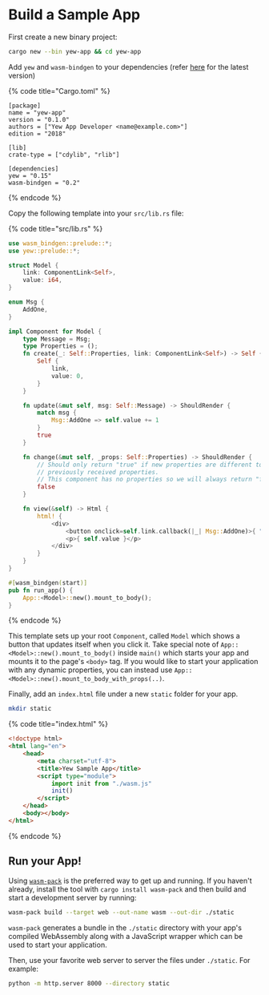 # Build a Sample App

First create a new binary project:

```bash
cargo new --bin yew-app && cd yew-app
```

Add `yew` and `wasm-bindgen` to your dependencies \(refer [here](https://docs.rs/yew) for the latest version\)

{% code title="Cargo.toml" %}
```text
[package]
name = "yew-app"
version = "0.1.0"
authors = ["Yew App Developer <name@example.com>"]
edition = "2018"

[lib]
crate-type = ["cdylib", "rlib"]

[dependencies]
yew = "0.15"
wasm-bindgen = "0.2"
```
{% endcode %}

Copy the following template into your `src/lib.rs` file:

{% code title="src/lib.rs" %}
```rust
use wasm_bindgen::prelude::*;
use yew::prelude::*;

struct Model {
    link: ComponentLink<Self>,
    value: i64,
}

enum Msg {
    AddOne,
}

impl Component for Model {
    type Message = Msg;
    type Properties = ();
    fn create(_: Self::Properties, link: ComponentLink<Self>) -> Self {
        Self {
            link,
            value: 0,
        }
    }

    fn update(&mut self, msg: Self::Message) -> ShouldRender {
        match msg {
            Msg::AddOne => self.value += 1
        }
        true
    }

    fn change(&mut self, _props: Self::Properties) -> ShouldRender {
        // Should only return "true" if new properties are different to
        // previously received properties.
        // This component has no properties so we will always return "false".
        false
    }

    fn view(&self) -> Html {
        html! {
            <div>
                <button onclick=self.link.callback(|_| Msg::AddOne)>{ "+1" }</button>
                <p>{ self.value }</p>
            </div>
        }
    }
}

#[wasm_bindgen(start)]
pub fn run_app() {
    App::<Model>::new().mount_to_body();
}
```
{% endcode %}

This template sets up your root `Component`, called `Model` which shows a button that updates itself when you click it. Take special note of `App::<Model>::new().mount_to_body()` inside `main()` which starts your app and mounts it to the page's `<body>` tag. If you would like to start your application with any dynamic properties, you can instead use `App::<Model>::new().mount_to_body_with_props(..)`.

Finally, add an `index.html` file under a new `static` folder for your app.

```bash
mkdir static
``` 

{% code title="index.html" %}
```html
<!doctype html>
<html lang="en">
    <head>
        <meta charset="utf-8">
        <title>Yew Sample App</title>
        <script type="module">
			import init from "./wasm.js"
			init()
		</script>
    </head>
    <body></body>
</html>
```
{% endcode %}

## Run your App!

Using [`wasm-pack`](https://rustwasm.github.io/docs/wasm-pack/) is the preferred way to get up and running. If you haven't already, install the tool with `cargo install wasm-pack` and then build and start a development server by running:

```bash
wasm-pack build --target web --out-name wasm --out-dir ./static
```

`wasm-pack` generates a bundle in the `./static` directory with your app's compiled WebAssembly along with a JavaScript wrapper which can be used to start your application.

Then, use your favorite web server to server the files under `./static`. For example:

```bash
python -m http.server 8000 --directory static
```

